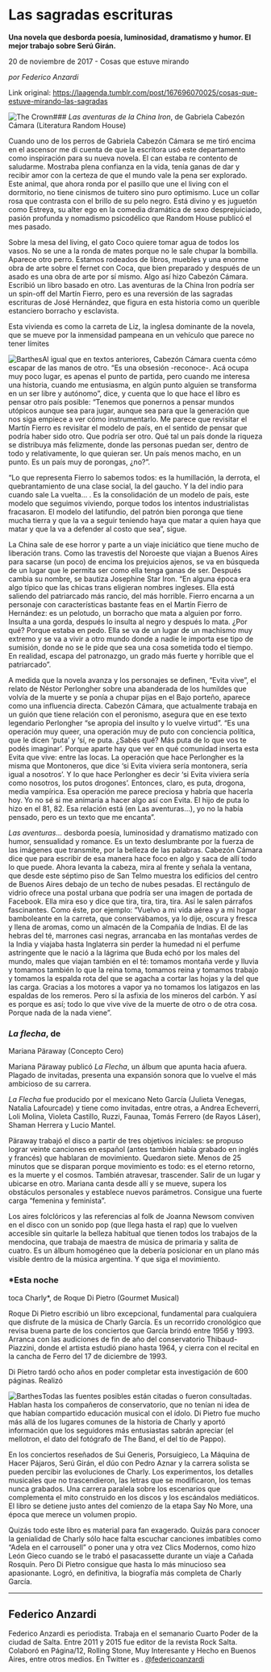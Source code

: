 # Las sagradas escrituras

**Una novela que desborda poesía, luminosidad, dramatismo y humor. El mejor trabajo sobre Serú Girán.**

20 de noviembre de 2017 - Cosas que estuve mirando

_por Federico Anzardi_

Link original: https://laagenda.tumblr.com/post/167696070025/cosas-que-estuve-mirando-las-sagradas

![The Crown](https://64.media.tumblr.com/ff21c76f3f52b767a6205a5fdf8c281a/tumblr_inline_pk0l5kxKOl1t6q87u_500.jpg)### *Las aventuras de la
China Iron*, de Gabriela Cabezón Cámara (Literatura Random
House)




Cuando uno de los perros
de Gabriela Cabezón Cámara se me tiró encima en el ascensor me di
cuenta de que la escritora usó este departamento como inspiración
para su nueva novela. El can estaba re contento de saludarme.
Mostraba plena confianza en la vida, tenía ganas de dar y recibir
amor con la certeza de que el mundo vale la pena ser explorado. Este
animal, que ahora ronda por el pasillo que une el living con el
dormitorio, no tiene cinismos de tuitero sino puro optimismo. Luce un
collar rosa que contrasta con el brillo de su pelo negro. Está
divino y es juguetón como Estreya, su alter ego en la comedia
dramática de sexo desprejuiciado, pasión profunda y nomadismo
psicodélico que Random House publicó el mes pasado. 


Sobre la mesa del living,
el gato Coco quiere tomar agua de todos los vasos. No se une a la
ronda de mates porque no le sale chupar la bombilla. Aparece otro
perro. Estamos rodeados de libros, muebles y una enorme obra de arte
sobre el fernet con Coca, que bien preparado y después de un asado
es una obra de arte por sí mismo. Algo así hizo Cabezón Cámara.
Escribió un libro basado en otro. Las aventuras de la China Iron
podría ser un spin-off del Martín Fierro, pero es una reversión de
las sagradas escrituras de José Hernández, que figura en esta
historia como un querible estanciero borracho y esclavista.

Esta vivienda es como la
carreta de Liz, la inglesa dominante de la novela, que se mueve por
la inmensidad pampeana en un vehículo que parece no tener límites


![Barthes](https://64.media.tumblr.com/5ec94ae66b1b07b9d560c64bc755f9af/tumblr_inline_pk0l5lha7f1t6q87u_250.jpg)Al igual que en textos
anteriores, Cabezón Cámara cuenta cómo escapar de las manos de
otro. “Es una obsesión -reconoce-. Acá ocupa muy poco lugar, es
apenas el punto de partida, pero cuando me interesa una historia,
cuando me entusiasma, en algún punto alguien se transforma en un ser
libre y autónomo”, dice, y cuenta que lo que hace el libro es
pensar otro país posible: “Tenemos que ponernos a pensar mundos
utópicos aunque sea para jugar, aunque sea para que la generación
que nos siga empiece a ver cómo instrumentarlo. Me parece que
revisitar el Martín Fierro es revisitar el modelo de país, en el
sentido de pensar que podría haber sido otro. Que podría ser otro.
Qué tal un país donde la riqueza se distribuya más felizmente,
donde las personas puedan ser, dentro de todo y relativamente, lo que
quieran ser. Un país menos macho, en un punto. Es un país muy de
porongas, ¿no?”. 


“Lo que representa
Fierro lo sabemos todos: es la humillación, la derrota, el
quebrantamiento de una clase social, la del gaucho. Y la del indio
para cuando sale La vuelta… . Es la consolidación de un modelo de
país, este modelo que seguimos viviendo, porque todos los intentos
industrialistas fracasaron. El modelo del latifundio, del patrón
bien poronga que tiene mucha tierra y que la va a seguir teniendo
haya que matar a quien haya que matar y que la va a defender al costo
que sea”, sigue. 


La China sale de ese
horror y parte a un viaje iniciático que tiene mucho de liberación
trans. Como las travestis del Noroeste que viajan a Buenos Aires para
sacarse (un poco) de encima los prejuicios ajenos, se va en búsqueda
de un lugar que le permita ser como ella tenga ganas de ser. Después
cambia su nombre, se bautiza Josephine Star Iron. “En alguna época
era algo típico que las chicas trans eligieran nombres ingleses.
Ella está saliendo del patriarcado más rancio, del más horrible.
Fierro encarna a un personaje con características bastante feas en
el Martín Fierro de Hernández: es un pelotudo, un borracho que mata
a alguien por forro. Insulta a una gorda, después lo insulta al
negro y después lo mata. ¿Por qué? Porque estaba en pedo. Ella se
va de un lugar de un machismo muy extremo y se va a vivir a otro
mundo donde a nadie le importa ese tipo de sumisión, donde no se le
pide que sea una cosa sometida todo el tiempo. En realidad, escapa
del patronazgo, un grado más fuerte y horrible que el patriarcado”.


A medida que la novela
avanza y los personajes se definen, “Evita vive”, el relato de Néstor
Perlongher sobre una abanderada de los humildes que volvía de la
muerte y se ponía a chupar pijas en el Bajo porteño, aparece como
una influencia directa. Cabezón Cámara, que actualmente trabaja en
un guión que tiene relación con el peronismo, asegura que en ese
texto legendario Perlongher “se apropia del insulto y lo vuelve
virtud”. “Es una operación muy queer, una operación muy de puto
con conciencia política, que le dicen ‘puta’ y ‘sí, re puta.
¿Sabés qué? Más puta de lo que vos te podés imaginar’. Porque
aparte hay que ver en qué comunidad inserta esta Evita que vive:
entre las locas. La operación que hace Perlongher es la misma que
Montoneros, que dice ‘si Evita viviera sería montonera, sería
igual a nosotros’. Y lo que hace Perlongher es decir ‘si Evita
viviera sería como nosotros, los putos drogones’. Entonces, claro,
es puta, drogona, media vampírica. Esa operación me parece preciosa
y habría que hacerla hoy. Yo no sé si me animaría a hacer algo así
con Evita. El hijo de puta lo hizo en el 81, 82. Esa relación está
(en Las aventuras…), yo no la había pensado, pero es un texto que
me encanta”. 


*Las aventuras*…
desborda poesía, luminosidad y dramatismo matizado con humor,
sensualidad y romance. Es un texto deslumbrante por la fuerza de las
imágenes que transmite, por la belleza de las palabras. Cabezón
Cámara dice que para escribir de esa manera hace foco en algo y saca
de allí todo lo que puede. Ahora levanta la cabeza, mira al frente y
señala la ventana, que desde este séptimo piso de San Telmo muestra
los edificios del centro de Buenos Aires debajo de un techo de nubes
pesadas. El rectángulo de vidrio ofrece una postal urbana que podría
ser una imagen de portada de Facebook. Ella mira eso y dice que tira,
tira, tira, tira. Así le salen párrafos fascinantes. Como éste,
por ejemplo: “Vuelvo a mi vida aérea y a mi hogar bamboleante en
la carreta, que conservábamos, ya lo dije, oscura y fresca y llena
de aromas, como un almacén de la Compañía de Indias. El de las
hebras del té, marrones casi negras, arrancaba en las montañas
verdes de la India y viajaba hasta Inglaterra sin perder la humedad
ni el perfume astringente que le nació a la lágrima que Buda echó
por los males del mundo, males que viajan también en el té: tomamos
montaña verde y lluvia y tomamos también lo que la reina toma,
tomamos reina y tomamos trabajo y tomamos la espalda rota del que se
agacha a cortar las hojas y la del que las carga. Gracias a los
motores a vapor ya no tomamos los latigazos en las espaldas de los
remeros. Pero sí la asfixia de los mineros del carbón. Y así es
porque es así; todo lo que vive vive de la muerte de otro o de otra
cosa. Porque nada de la nada viene”.

  


### *La flecha*, de
Mariana Päraway (Concepto Cero)

Mariana Päraway publicó
*La Flecha*, un álbum que apunta hacia afuera. Plagado de
invitadas, presenta una expansión sonora que lo vuelve el más
ambicioso de su carrera. 


*La Flecha* fue
producido por el mexicano Neto García (Julieta Venegas, Natalia
Lafourcade) y tiene como invitadas, entre otras, a Andrea Echeverri,
Loli Molina, Violeta Castillo, Ruzzi, Faunaa, Tomás Ferrero (de
Rayos Láser), Shaman Herrera y Lucio Mantel. 


Päraway trabajó el
disco a partir de tres objetivos iniciales: se propuso lograr veinte
canciones en español (antes también había grabado en inglés y
francés) que hablaran de movimiento. Quedaron siete. Menos de 25
minutos que se disparan porque movimiento es todo: es el eterno
retorno, es la muerte y el cosmos. También atravesar, trascender.
Salir de un lugar y ubicarse en otro. Mariana canta desde allí y se
mueve, supera los obstáculos personales y establece nuevos
parámetros. Consigue una fuerte carga “femenina y feminista”. 


Los aires folclóricos y
las referencias al folk de Joanna Newsom conviven en el disco con un
sonido pop (que llega hasta el rap) que lo vuelven accesible sin
quitarle la belleza habitual que tienen todos los trabajos de la
mendocina, que trabaja de maestra de música de primaria y salita de
cuatro. Es un álbum homogéneo que la debería posicionar en un
plano más visible dentro de la música argentina. Y que siga el
movimiento. 


  


### *Esta noche
toca Charly*, de Roque Di Pietro (Gourmet Musical)

Roque Di Pietro escribió
un libro excepcional, fundamental para cualquiera que disfrute de la
música de Charly García. Es un recorrido cronológico que revisa
buena parte de los conciertos que García brindó entre 1956 y 1993.
Arranca con las audiciones de fin de año del conservatorio
Thibaud-Piazzini, donde el artista estudió piano hasta 1964, y
cierra con el recital en la cancha de Ferro del 17 de diciembre de
1993.  


Di Pietro tardó ocho
años en poder completar esta investigación de 600 páginas. Realizó


![Barthes](https://64.media.tumblr.com/a6924b07ce4120014a31e60420cd2e79/tumblr_inline_pk0l5l12rf1t6q87u_250.jpg)Todas las fuentes
posibles están citadas o fueron consultadas. Hablan hasta los
compañeros de conservatorio, que no tenían ni idea de que habían
compartido educación musical con el ídolo. Di Pietro fue mucho más
allá de los lugares comunes de la historia de Charly y aportó
información que los seguidores más entusiastas sabrán apreciar (el
mellotron, el dato del fotógrafo de The Band, el del tío de Pappo).


En los conciertos
reseñados de Sui Generis, Porsuigieco, La Máquina de Hacer Pájaros,
Serú Girán, el dúo con Pedro Aznar y la carrera solista se pueden
percibir las evoluciones de Charly. Los experimentos, los detalles
musicales que no trascendieron, las letras que se modificaron, los
temas nunca grabados. Una carrera paralela sobre los escenarios que
complementa el mito construido en los discos y los escándalos
mediáticos. El libro se detiene justo antes del comienzo de la etapa
Say No More, una época que merece un volumen propio.  

Quizás todo este libro
es material para fan exagerado. Quizás para conocer la genialidad de
Charly sólo hace falta escuchar canciones imbatibles como “Adela
en el carrousell” o poner una y otra vez Clics Modernos, como hizo
León Gieco cuando se le trabó el pasacassette durante un viaje a
Cañada Rosquín. Pero Di Pietro consigue que hasta lo más minucioso
sea apasionante. Logró, en definitiva, la biografía más completa
de Charly García.  



---

Federico Anzardi
----------------

Federico Anzardi es periodista. Trabaja en el semanario Cuarto Poder de la ciudad de Salta. Entre 2011 y 2015 fue editor de la revista Rock Salta. Colaboró en Página/12, Rolling Stone, Muy Interesante y Hecho en Buenos Aires, entre otros medios. En Twitter es . [@federicoanzardi](https://twitter.com/federicoanzardi?lang=es)


